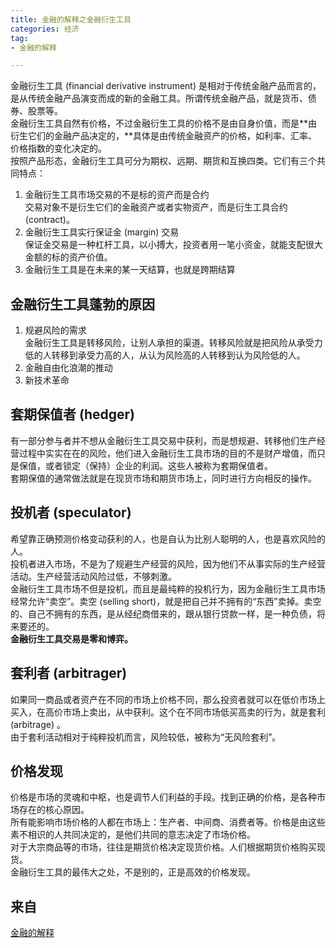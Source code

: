 ```yaml
---
title: 金融的解释之金融衍生工具   
categories: 经济  
tag:    
- 金融的解释  

---
```

       
金融衍生工具 (financial derivative instrument) 是相对于传统金融产品而言的，是从传统金融产品演变而成的新的金融工具。所谓传统金融产品，就是货币、债券、股票等。  
金融衍生工具自然有价格，不过金融衍生工具的价格不是由自身价值，而是**由衍生它们的金融产品决定的，**具体是由传统金融资产的价格，如利率、汇率、价格指数的变化决定的。  
按照产品形态，金融衍生工具可分为期权、远期、期货和互换四类。它们有三个共同特点：  

1. 金融衍生工具市场交易的不是标的资产而是合约  
    交易对象不是衍生它们的金融资产或者实物资产，而是衍生工具合约 (contract)。  
2. 金融衍生工具实行保证金 (margin) 交易  
    保证金交易是一种杠杆工具，以小搏大，投资者用一笔小资金，就能支配很大金额的标的资产价值。  
3.  金融衍生工具是在未来的某一天结算，也就是跨期结算  

## 金融衍生工具蓬勃的原因  

1. 规避风险的需求  
    金融衍生工具是转移风险，让别人承担的渠道。转移风险就是把风险从承受力低的人转移到承受力高的人，从认为风险高的人转移到认为风险低的人。  
2. 金融自由化浪潮的推动  
3. 新技术革命  

## 套期保值者 (hedger)    
有一部分参与者并不想从金融衍生工具交易中获利，而是想规避、转移他们生产经营过程中实实在在的风险，他们进入金融衍生工具市场的目的不是财产增值，而只是保值，或者锁定（保持）企业的利润。这些人被称为套期保值者。  
套期保值的通常做法就是在现货市场和期货市场上，同时进行方向相反的操作。  
## 投机者 (speculator)  
希望靠正确预测价格变动获利的人，也是自认为比别人聪明的人，也是喜欢风险的人。  
投机者进入市场，不是为了规避生产经营的风险，因为他们不从事实际的生产经营活动。生产经营活动风险过低，不够刺激。  
金融衍生工具市场不但是投机，而且是最纯粹的投机行为，因为金融衍生工具市场经常允许“卖空”。卖空 (selling short)，就是把自己并不拥有的“东西”卖掉。卖空的、自己不拥有的东西，是从经纪商借来的，跟从银行贷款一样，是一种负债，将来要还的。  
**金融衍生工具交易是零和博弈。**  
## 套利者 (arbitrager)  
如果同一商品或者资产在不同的市场上价格不同，那么投资者就可以在低价市场上买入，在高价市场上卖出，从中获利。这个在不同市场低买高卖的行为，就是套利 (arbitrage) 。  
由于套利活动相对于纯粹投机而言，风险较低，被称为“无风险套利”。  
## 价格发现  
价格是市场的灵魂和中枢，也是调节人们利益的手段。找到正确的价格，是各种市场存在的核心原因。  
所有能影响市场价格的人都在市场上：生产者、中间商、消费者等。价格是由这些素不相识的人共同决定的，是他们共同的意志决定了市场价格。    
对于大宗商品等的市场，往往是期货价格决定现货价格。人们根据期货价格购买现货。    
金融衍生工具的最伟大之处，不是别的，正是高效的价格发现。
    
## 来自
[金融的解释](https://book.douban.com/subject/26032227/)

